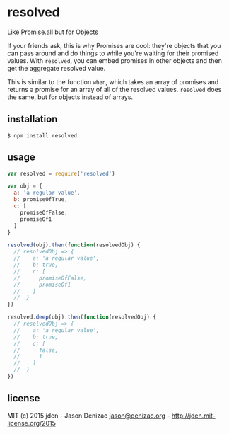 # resolved
Like Promise.all but for Objects

If your friends ask, this is why Promises are cool: they're objects that you can pass around and do things to while you're waiting for their promised values. With `resolved`, you can embed promises in other objects and then get the aggregate resolved value.

This is similar to the function `when`, which takes an array of promises and returns a promise for an array of all of the resolved values. `resolved` does the same, but for objects instead of arrays.

## installation

```console
$ npm install resolved
```

## usage
```js
var resolved = require('resolved')

var obj = {
  a: 'a regular value',
  b: promiseOfTrue,
  c: [
    promiseOfFalse,
    promiseOf1
  ]
}

resolved(obj).then(function(resolvedObj) {
  // resolvedObj => {
  //    a: 'a regular value',
  //    b: true,
  //    c: [
  //      promiseOfFalse,
  //      promiseOf1
  //    ]
  //  }
})

resolved.deep(obj).then(function(resolvedObj) {
  // resolvedObj => {
  //    a: 'a regular value',
  //    b: true,
  //    c: [
  //      false,
  //      1
  //    ]
  //  }
})
```


## license
MIT
(c) 2015 jden - Jason Denizac <jason@denizac.org> - http://jden.mit-license.org/2015